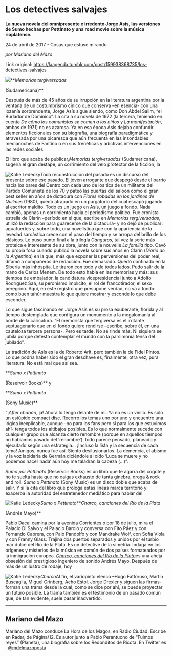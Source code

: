 # Los detectives salvajes

**La nueva novela del omnipresente e irredento Jorge Asís, las versiones de Sumo hechas por Pettinato y una road movie sobre la música rioplatense.**

24 de abril de 2017 - Cosas que estuve mirando

_por Mariano del Mazo_

Link original: https://laagenda.tumblr.com/post/159938368735/los-detectives-salvajes

![](https://64.media.tumblr.com/de609791104799c5b9967cec49576c1b/tumblr_inline_pk0l8r85O31t6q87u_500.jpg)***Memorias tergiversadas*  

(Sudamericana)**

Después de más de 45 años de su
irrupción en la literatura argentina por la ventana de un
costumbrismo cínico que conserva –en esencia- con una lozanía
sorprendente, Jorge Asís sigue siendo, como Don Abdel Salim, “el
Burlador de Domínico”. La cita a su novela de 1972 (la tercera,
teniendo en cuenta *De cómo los comunistas se comen a los niños*
y *La manifestación*, ambas de 1971) no es azarosa. Ya en esa
época Asís dejaba confundir elementos ficcionales con su biografía,
una biografía paradigmática y atravesada por una picaresca que aún
frecuenta en las insondables medianoches de Fantino o en sus
frenéticas y adictivas intervenciones en las redes sociales.

El libro que acaba de publicar,*Memorias tergiversadas* (Sudamericana), sugería el gran
destape, un corrimiento del velo protector de la ficción, la


![Katie Ledecky](https://64.media.tumblr.com/b971e9a09dfb91aed69831a8dd3bb8cc/tumblr_inline_pk0l8rfHxu1t6q87u_400.jpg)Toda reconstrucción del pasado es un
discurso del presente sobre ese pasado. El joven arrogante que
despegó desde el barrio hacia los bares del Centro con cada uno de
los tics de un militante del Partido Comunista de los 70  y pateó
las puertas del saloon como el gran best seller en años de dictadura
con *Flores robadas en los jardines de Quilmes* (1980), quedó
atrapado en un purgatorio del cual escapó jugando al escritor
maldito. Todo es un juego en Asís, un juego a fondo. Nada cambió,
apenas un corrimiento hacia el periodismo político. Fue cronista
estrella de Clarín –período en el que, escribe en *Memorias
tergiversadas*, utilizó la redacción para guarecerse de la
dictadura- y no dejó de publicar: aguafuertes y, sobre todo, una
novelística que con la apariencia de la levedad sarcástica crece
con el paso del tiempo y se arropa del brillo de los clásicos. Le
puso punto final a la trilogía *Canguros*, tal vez la serie más
proteica e interesante de su obra, junto con la nouvelle *La
familia tipo*. Cavó su propia fosa cuando publicó la novela
sobre sus años en Clarín (*Diario de la Argentina*) en la que,
más que exponer las perversiones del poder real, difamó a
compañeros de redacción. Fue demasiado. Quedó confinado en la
Siberia más inhóspita. Le tiraron con todo y de todos lados. Pudo
salir de la mano de Carlos Menem. De todo esto habla en las memorias
y más: sus tiempos de embajador, la candidatura vicepresidencial
junto a Adolfo Rodríguez Saá, su peronismo implícito, el rol de
francotirador, el sexo peregrino. Aquí, en este registro que
presupone verdad, no va a fondo: como buen tahúr muestra lo que
quiere mostrar y esconde lo que debe esconder.

Lo que sigue fascinando en Jorge Asís
es su prosa exuberante, florida y al tiempo destemplada que configura
un monumento a la megalomanía al borde de la caricatura. “El
memorista que tergiversa es el irritante septuagenario que en el
fondo quiere rendirse –escribe, sobre él, en una cautelosa tercera
persona-. Pero es tarde. No se rinde más. Ni siquiera se jubila
porque detesta contemplar el mundo con la parsimonia tensa del
jubilado”.

La tradición de Asís es la de Roberto
Arlt, pero también la de Fidel Pintos. Lo que podría haber sido el
gran deschave es, finalmente, otra vez, pura literatura. No está mal
que así sea.

***Sumo x Pettinato*  

(Reservoir Books)** y 

***Sumo x Pettinato*  

(Sony Music)**

“¡*After chabón*, ja! Ahora lo
tengo delante de mí. Ya no es un vinilo. Es sólo un estúpido
compact disc. Recorro los temas uno por uno y encuentro una lógica
inexplicable, aunque –no para los fans pero sí para los que
estuvimos ahí- tenga todos los altibajos posibles. Es lo que
normalmente sucede con cualquier grupo que alcanza cierto renombre
(porque en aquellos tiempos no habíamos pasado del ‘renombre’):
todo parece pensado, planeado y ejecutado según una estrategia…
¡Incluso la lista y la secuencia de cada tema! Amigos, nunca fue
así. Siento desilusionarlos. La demencia, el abismo y la voz
lapidaria de Germán diciéndole al oído ‘Luca se muere y no
podemos hacer nada’ aún hoy me taladran la cabeza (…)”.

*Sumo por Pettinato* (Reservoir Books)
 es un libro que te agarra del cogote y no te suelta hasta que no
caigas exhausto de tanta ginebra, droga & rock and roll. *Sumo
x Pettinato* (Sony Music) es un disco doble que acaba de salir. Y
si la cita del libro que prologa estas líneas marca territorio y
exacerba la autoridad del entretenedor mediático para hablar del


![Katie Ledecky](https://64.media.tumblr.com/9d0ee47372031ab632ee74cead56073c/tumblr_inline_pk0l8sgIyu1t6q87u_400.jpg)*Sumo x Pettinato****Charco, canciones del Río
de la Plata*  

(Andrés Mayo)**

Pablo Dacal camina por la avenida
Corrientes o por 18 de julio, mira el Palacio Di Salvo y el Palacio
Barolo y conversa con Fito Páez y con Fernando Cabrera, con Palo
Pandolfo y con Mandrake Wolf, con Sofía Viola y con Franny Glass.
Trajina dos puertos separados y unidos por el turbio mar dulce del
Río de la Plata. Es un detective de la simetría. Indaga en los
orígenes y misterios de la música en común de dos países
formateados por la inmigración europea. [*Charco, canciones del Río
de la Plata*](https://www.youtube.com/watch?v=iLcGj63gLVE)es una añeja obsesión del prestigioso ingeniero de
sonido Andrés Mayo. Después de más de un lustro de rodaje, hoy


![Katie Ledecky](https://64.media.tumblr.com/de609791104799c5b9967cec49576c1b/tumblr_inline_pk0l8r85O31t6q87u_400.jpg)*Charco*Al fin, el
variopinto elenco –Hugo Fattoruso, Martín Buscaglia, Miguel
Grinberg, Acho Estol. Jorge Drexler y siguen las firmas- forman una
trama desde la cual, como se dice por ahí, se puede proyectar un
futuro posible. La trama también es el testimonio de un pasado común
que, de tan evidente, suele pasar inadvertido.  


  




---

Mariano del Mazo
----------------

 Mariano del Mazo conduce La Hora de los Magos, en Radio Ciudad. Escribe en Radar, de Página/12. Es autor junto a Pablo Perantuono de “Fuimos reyes” (Planeta), una biografía sobre los Redonditos de Ricota. En Twitter es .
[@mdelmazoposta](https://twitter.com/mdelmazoposta?lang=es) 


